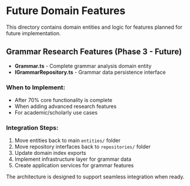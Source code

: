 # Future Domain Features

This directory contains domain entities and logic for features planned for future implementation.

## Grammar Research Features (Phase 3 - Future)

- **Grammar.ts** - Complete grammar analysis domain entity
- **IGrammarRepository.ts** - Grammar data persistence interface

### When to Implement:

- After 70% core functionality is complete
- When adding advanced research features
- For academic/scholarly use cases

### Integration Steps:

1. Move entities back to main `entities/` folder
2. Move repository interfaces back to `repositories/` folder
3. Update domain index exports
4. Implement infrastructure layer for grammar data
5. Create application services for grammar features

The architecture is designed to support seamless integration when ready.
